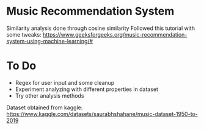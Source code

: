 # Music Recommendation System
Similarity analysis done through cosine similarity
Followed this tutorial with some tweaks: https://www.geeksforgeeks.org/music-recommendation-system-using-machine-learning/#

# To Do
* Regex for user input and some cleanup
* Experiment analyzing with different properties in dataset
* Try other analysis methods

Dataset obtained from kaggle: https://www.kaggle.com/datasets/saurabhshahane/music-dataset-1950-to-2019